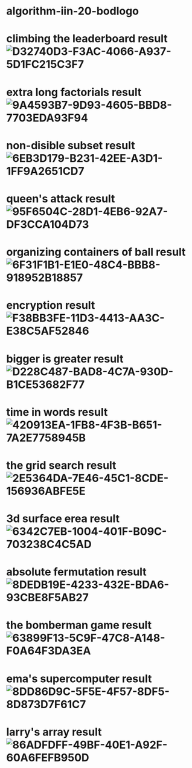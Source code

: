 # algorithm-iin-20-bodlogo
# climbing the leaderboard result ![D32740D3-F3AC-4066-A937-5D1FC215C3F7](https://github.com/user-attachments/assets/36cabe9b-8ad1-448f-b8d9-f1456c5e9750)
# extra long factorials result ![9A4593B7-9D93-4605-BBD8-7703EDA93F94](https://github.com/user-attachments/assets/01acb7cd-847d-4dbc-91b2-8808f94b41b9)
# non-disible subset result ![6EB3D179-B231-42EE-A3D1-1FF9A2651CD7](https://github.com/user-attachments/assets/08db0cea-3468-4f04-9265-c2a8f850c70e)
# queen's attack result ![95F6504C-28D1-4EB6-92A7-DF3CCA104D73](https://github.com/user-attachments/assets/5a818dcd-571c-4b55-b195-dc3268b4a71c)
# organizing containers of ball result ![6F31F1B1-E1E0-48C4-BBB8-918952B18857](https://github.com/user-attachments/assets/a6ba48e5-4f36-424a-ac14-cd10ed8949e5)
# encryption result ![F38BB3FE-11D3-4413-AA3C-E38C5AF52846](https://github.com/user-attachments/assets/4ca22d13-bbd7-422a-a4bc-9684ff2c875c)
# bigger is greater result ![D228C487-BAD8-4C7A-930D-B1CE53682F77](https://github.com/user-attachments/assets/729d22d9-988a-4462-909a-c95724c0c731)
# time in words result ![420913EA-1FB8-4F3B-B651-7A2E7758945B](https://github.com/user-attachments/assets/81dd9612-d7da-4b85-8d88-276c0db78381)
# the grid search result ![2E5364DA-7E46-45C1-8CDE-156936ABFE5E](https://github.com/user-attachments/assets/142e4727-1431-4d73-9d98-78d69e863c52)
# 3d surface erea result ![6342C7EB-1004-401F-B09C-703238C4C5AD](https://github.com/user-attachments/assets/fb37ee61-40dd-4e8c-a2ed-1c9c5a9b5ad0)
# absolute fermutation result ![8DEDB19E-4233-432E-BDA6-93CBE8F5AB27](https://github.com/user-attachments/assets/2471ff73-3ee4-4ec2-8202-c65f214d23d8)
# the bomberman game result ![63899F13-5C9F-47C8-A148-F0A64F3DA3EA](https://github.com/user-attachments/assets/c789bf5d-d316-4949-8397-52ab2b727dea)
# ema's supercomputer result ![8DD86D9C-5F5E-4F57-8DF5-8D873D7F61C7](https://github.com/user-attachments/assets/2869ff43-dea7-4aea-af2f-b6f3d2d6c255)
# larry's array result ![86ADFDFF-49BF-40E1-A92F-60A6FEFB950D](https://github.com/user-attachments/assets/315081f6-f96b-4f0d-83e7-297302acf709)
